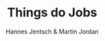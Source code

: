 ---
layout: project
title:  "Things do Jobs"
author: "Hannes Jentsch & Martin Jordan"
link: "http://thingsdojobs.tumblr.com/"
img: "things-do-jobs.jpg"
categories: examples job-stories
description: "A collection of Job Stories and a visual comparison of two things solving the same job."
type: site
---